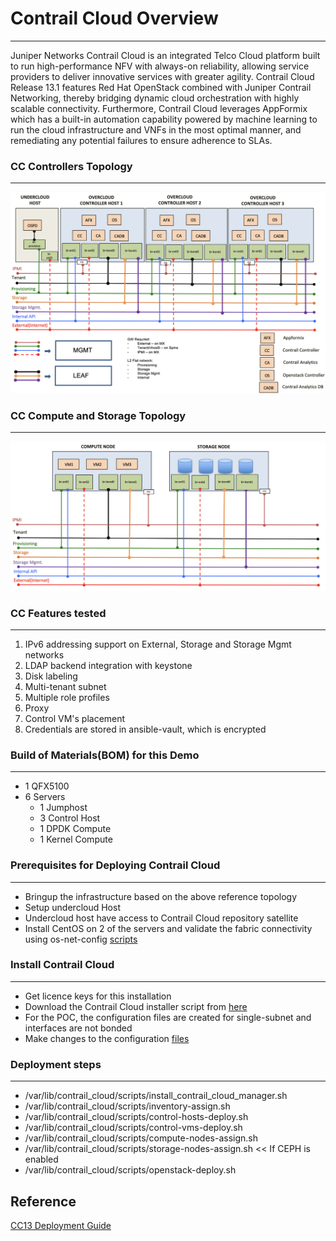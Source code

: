 # Contrail Cloud Overview 
----------------------------
Juniper Networks Contrail Cloud is an integrated Telco Cloud platform built to run high-performance NFV with always-on reliability, allowing service providers to deliver innovative services with greater agility. Contrail Cloud Release 13.1 features Red Hat OpenStack combined with Juniper Contrail Networking, thereby bridging dynamic cloud orchestration with highly scalable connectivity. Furthermore, Contrail Cloud leverages AppFormix which has a built-in automation capability powered by machine learning to run the cloud infrastructure and VNFs in the most optimal manner, and remediating any potential failures to ensure adherence to SLAs.

### CC Controllers Topology 
-----------------------------
![Controller Topology](images/cc_controllers.png)

### CC Compute and Storage Topology 
-----------------------------
![Compute and Storage Topology](images/cc_compute_storage.png)


### CC Features tested 
-----------------------
1. IPv6 addressing support on External, Storage and Storage Mgmt networks
2. LDAP backend integration with keystone
3. Disk labeling
4. Multi-tenant subnet
5. Multiple role profiles
6. Proxy
7. Control VM's placement
8. Credentials are stored in ansible-vault, which is encrypted

### Build of Materials(BOM) for this Demo
-----------------------------------------
* 1 QFX5100
* 6 Servers
  * 1 Jumphost
  * 3 Control Host
  * 1 DPDK Compute
  * 1 Kernel Compute

### Prerequisites for Deploying Contrail Cloud
----------------------------------------------
* Bringup the infrastructure based on the above reference topology
* Setup undercloud Host
* Undercloud host have access to Contrail Cloud repository satellite
* Install CentOS on 2 of the servers and validate the fabric connectivity using os-net-config [scripts](validate_fabric)


### Install Contrail Cloud
--------------------------
* Get licence keys for this installation
* Download the Contrail Cloud installer script from [here](https://support.juniper.net/support/downloads/)
* For the POC, the configuration files are created for single-subnet and interfaces are not bonded
* Make changes to the configuration [files](working-configs-131/single-subnet)

### Deployment steps
--------------------
*  /var/lib/contrail_cloud/scripts/install_contrail_cloud_manager.sh
*  /var/lib/contrail_cloud/scripts/inventory-assign.sh
*  /var/lib/contrail_cloud/scripts/control-hosts-deploy.sh
*  /var/lib/contrail_cloud/scripts/control-vms-deploy.sh
*  /var/lib/contrail_cloud/scripts/compute-nodes-assign.sh
*  /var/lib/contrail_cloud/scripts/storage-nodes-assign.sh    << If CEPH is enabled
*  /var/lib/contrail_cloud/scripts/openstack-deploy.sh


## Reference
[CC13 Deployment Guide](https://www.juniper.net/documentation/en_US/contrail5.0/information-products/pathway-pages/contrail-cloud-deployment-guide-13.0.pdf)                                 
